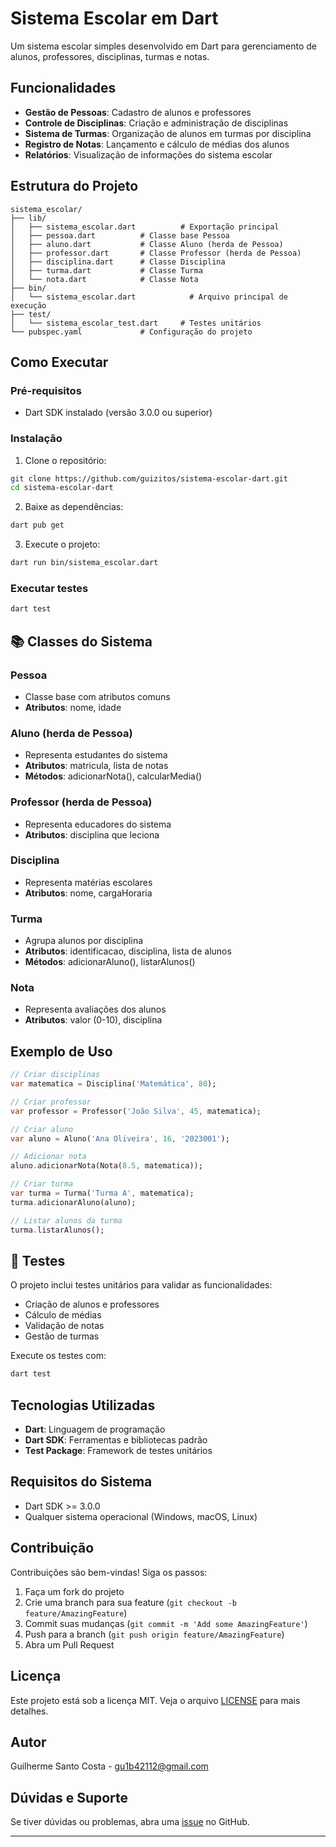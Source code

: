 # Sistema Escolar em Dart 

Um sistema escolar simples desenvolvido em Dart para gerenciamento de alunos, professores, disciplinas, turmas e notas.

##  Funcionalidades

- **Gestão de Pessoas**: Cadastro de alunos e professores
- **Controle de Disciplinas**: Criação e administração de disciplinas
- **Sistema de Turmas**: Organização de alunos em turmas por disciplina
- **Registro de Notas**: Lançamento e cálculo de médias dos alunos
- **Relatórios**: Visualização de informações do sistema escolar

##  Estrutura do Projeto

```
sistema_escolar/
├── lib/
│   ├── sistema_escolar.dart          # Exportação principal
│   ├── pessoa.dart          # Classe base Pessoa
│   ├── aluno.dart           # Classe Aluno (herda de Pessoa)
│   ├── professor.dart       # Classe Professor (herda de Pessoa)
│   ├── disciplina.dart      # Classe Disciplina
│   ├── turma.dart           # Classe Turma
│   └── nota.dart            # Classe Nota
├── bin/
│   └── sistema_escolar.dart            # Arquivo principal de execução
├── test/
│   └── sistema_escolar_test.dart     # Testes unitários
└── pubspec.yaml             # Configuração do projeto
```

##  Como Executar

### Pré-requisitos
- Dart SDK instalado (versão 3.0.0 ou superior)

### Instalação
1. Clone o repositório:
```bash
git clone https://github.com/guizitos/sistema-escolar-dart.git
cd sistema-escolar-dart
```

2. Baixe as dependências:
```bash
dart pub get
```

3. Execute o projeto:
```bash
dart run bin/sistema_escolar.dart
```

### Executar testes
```bash
dart test
```

## 📚 Classes do Sistema

### Pessoa
- Classe base com atributos comuns
- **Atributos**: nome, idade

### Aluno (herda de Pessoa)
- Representa estudantes do sistema
- **Atributos**: matricula, lista de notas
- **Métodos**: adicionarNota(), calcularMedia()

### Professor (herda de Pessoa)
- Representa educadores do sistema
- **Atributos**: disciplina que leciona

### Disciplina
- Representa matérias escolares
- **Atributos**: nome, cargaHoraria

### Turma
- Agrupa alunos por disciplina
- **Atributos**: identificacao, disciplina, lista de alunos
- **Métodos**: adicionarAluno(), listarAlunos()

### Nota
- Representa avaliações dos alunos
- **Atributos**: valor (0-10), disciplina

##  Exemplo de Uso

```dart
// Criar disciplinas
var matematica = Disciplina('Matemática', 80);

// Criar professor
var professor = Professor('João Silva', 45, matematica);

// Criar aluno
var aluno = Aluno('Ana Oliveira', 16, '2023001');

// Adicionar nota
aluno.adicionarNota(Nota(8.5, matematica));

// Criar turma
var turma = Turma('Turma A', matematica);
turma.adicionarAluno(aluno);

// Listar alunos da turma
turma.listarAlunos();
```

## 🧪 Testes

O projeto inclui testes unitários para validar as funcionalidades:

- Criação de alunos e professores
- Cálculo de médias
- Validação de notas
- Gestão de turmas

Execute os testes com:
```bash
dart test
```

##  Tecnologias Utilizadas

- **Dart**: Linguagem de programação
- **Dart SDK**: Ferramentas e bibliotecas padrão
- **Test Package**: Framework de testes unitários

##  Requisitos do Sistema

- Dart SDK >= 3.0.0
- Qualquer sistema operacional (Windows, macOS, Linux)

##  Contribuição

Contribuições são bem-vindas! Siga os passos:

1. Faça um fork do projeto
2. Crie uma branch para sua feature (`git checkout -b feature/AmazingFeature`)
3. Commit suas mudanças (`git commit -m 'Add some AmazingFeature'`)
4. Push para a branch (`git push origin feature/AmazingFeature`)
5. Abra um Pull Request

##  Licença

Este projeto está sob a licença MIT. Veja o arquivo [LICENSE](LICENSE) para mais detalhes.

##  Autor

Guilherme Santo Costa - [gu1b42112@gmail.com](mailto:gu1b42112@gmail.com)

##  Dúvidas e Suporte

Se tiver dúvidas ou problemas, abra uma [issue](https://github.com/guizitos/sistema-escolar-dart/issues) no GitHub.

---
